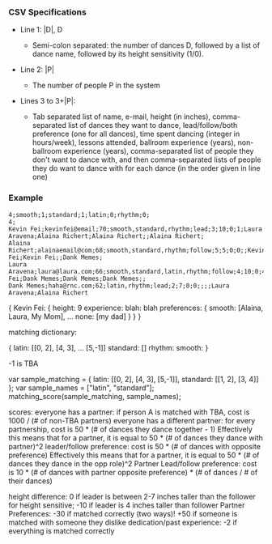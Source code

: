 
### CSV Specifications

+ Line 1: |D|, D
  + Semi-colon separated: the number of dances D, followed by a list of dance 
   name, followed by its height sensitivity (1/0).
    
+ Line 2: |P|
  + The number of people P in the system
    
+ Lines 3 to 3+|P|:
  + Tab separated list of name, e-mail, height (in inches), comma-separated list
of dances they want to dance, lead/follow/both preference (one for all dances),
time spent dancing (integer in hours/week), lessons attended, ballroom experience (years), non-ballroom
experience (years), comma-separated list of people they don't
want to dance with, and then comma-separated lists of people they do want to
dance with for each dance (in the order given in line one)

### Example
```
4;smooth;1;standard;1;latin;0;rhythm;0;
4;
Kevin Fei;kevinfei@email;70;smooth,standard,rhythm;lead;3;10;0;1;Laura Aravena;Alaina Richert;Alaina Richert;;Alaina Richert;
Alaina Richert;alainaemail@com;68;smooth,standard,rhythm;follow;5;5;0;0;;Kevin Fei;Kevin Fei;;Dank Memes;
Laura Aravena;laura@laura.com;66;smooth,standard,latin,rhythm;follow;4;10;0;4;Kevin Fei;Dank Memes;Dank Memes;Dank Memes;;
Dank Memes;haha@rnc.com;62;latin,rhythm;lead;2;7;0;0;;;;Laura Aravena;Alaina Richert
```

{
    Kevin Fei: {
        height: 9
        experience: 
        blah: blah
        preferences: {
            smooth: [Alaina, Laura, My Mom],
            ...
            none: [my dad]
        }
    }
}

matching dictionary:

{
    latin: [[0, 2], [4, 3], ... [5,-1]]
    standard: []
    rhythm:
    smooth:
}

-1 is TBA

var sample_matching = {
      latin: [[0, 2], [4, 3], [5,-1]],
      standard: [[1, 2], [3, 4]]
    };
var sample_names = ["latin", "standard"];
matching_score(sample_matching, sample_names);

scores:
everyone has a partner: if person A is matched with TBA, cost is 1000 / (# of non-TBA partners)
everyone has a different partner: for every partnership, cost is 50 * (# of dances they dance together - 1)
    Effectively this means that for a partner, it is equal to 50 * (# of dances they dance with partner)^2
leader/follow preference: cost is 50 * (# of dances with opposite preference)
    Effectively this means that for a partner, it is equal to 50 * (# of dances they dance in the opp role)^2
Partner Lead/follow preference: cost is 10 * (# of dances with partner opposite preference) * (# of dances / # of their dances)
    
height difference: 0 if leader is between 2-7 inches taller than the follower for height sensitive; -10 if leader is 4 inches taller than follower
Partner Preferences: -30 if matched correctly (two ways)! +50 if someone is matched with someone they dislike
dedication/past experience: -2 if everything is matched correctly
